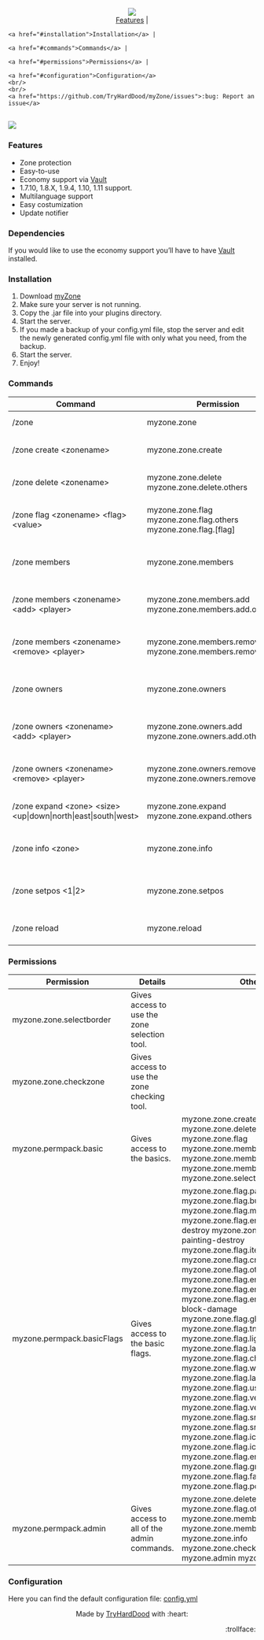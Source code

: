 <p align="center">
	<img src="https://tryharddood.github.io/custom/projects/myzone/img/myzone.png"/>
	<br/>
	<a href="#features">Features</a> |
  
	<a href="#installation">Installation</a> |
  
	<a href="#commands">Commands</a> |
  
	<a href="#permissions">Permissions</a> |
  
	<a href="#configuration">Configuration</a>
	<br/>
	<br/>
	<a href="https://github.com/TryHardDood/myZone/issues">:bug: Report an issue</a>
</p>

<a href="https://paypal.me/tryharddood" target="_blank"><img src="https://img.shields.io/badge/Donate-PayPal-green.svg"/></a>
-----

<h3 id="features">Features</h3>
<ul>
	<li>Zone protection</li>
	<li>Easy-to-use</li>
	<li>Economy support via 
		<a href="https://dev.bukkit.org/projects/vault" target="_blank">Vault</a>
	</li>
	<li>1.7.10, 1.8.X, 1.9.4, 1.10, 1.11 support.</li>
	<li>Multilanguage support</li>
	<li>Easy costumization</li>
	<li>Update notifier</li>
</ul>
<h3>Dependencies</h3>

If you would like to use the economy support you’ll have to have [Vault](https://dev.bukkit.org/projects/vault) installed.


<h3 id="installation">Installation</h3>
<ol>
	<li>Download 
		<a href="https://dev.bukkit.org/projects/myzone/files">myZone</a>
	</li>
	<li>Make sure your server is not running.</li>
	<li>Copy the .jar file into your plugins directory.</li>
	<li>Start the server.</li>
	<li>If you made a backup of your config.yml file, stop the server and edit the newly generated config.yml file with only what you need, from the backup.</li>
	<li>Start the server.</li>
	<li>Enjoy!</li>
</ol>
<h3 id="commands">Commands</h3>
<table>
	<thead>
		<tr>
			<th>Command</th>
			<th>Permission</th>
			<th>Details</th>
		</tr>
	</thead>
	<tbody>
		<tr>
			<td>/zone</td>
			<td>myzone.zone</td>
			<td>Gives access to the gui.</td>
		</tr>
		<tr>
			<td>/zone create &lt;zonename&gt;</td>
			<td>myzone.zone.create</td>
			<td>Gives access to create zones</td>
		</tr>
		<tr>
			<td>/zone delete &lt;zonename&gt;</td>
			<td>myzone.zone.delete myzone.zone.delete.others</td>
			<td>Gives access to delete zones</td>
		</tr>
		<tr>
			<td>/zone flag &lt;zonename&gt; &lt;flag&gt; &lt;value&gt;</td>
			<td>myzone.zone.flag myzone.zone.flag.others myzone.zone.flag.[flag]</td>
			<td>Gives access to manage the zones flags</td>
		</tr>
		<tr>
			<td>/zone members</td>
			<td>myzone.zone.members</td>
			<td>Gives access to manage the zones members</td>
		</tr>
		<tr>
			<td>/zone members &lt;zonename&gt; &lt;add&gt; &lt;player&gt;</td>
			<td>myzone.zone.members.add myzone.zone.members.add.others</td>
			<td>Gives access to add members to zones</td>
		</tr>
		<tr>
			<td>/zone members &lt;zonename&gt; &lt;remove&gt; &lt;player&gt;</td>
			<td>myzone.zone.members.remove myzone.zone.members.remove.others</td>
			<td>Gives access to remove members to zones</td>
		</tr>
		<tr>
			<td>/zone owners</td>
			<td>myzone.zone.owners</td>
			<td>Gives access to manage the zones owners</td>
		</tr>
		<tr>
			<td>/zone owners &lt;zonename&gt; &lt;add&gt; &lt;player&gt;</td>
			<td>myzone.zone.owners.add myzone.zone.owners.add.others</td>
			<td>Gives access to add owners to zones</td>
		</tr>
		<tr>
			<td>/zone owners &lt;zonename&gt; &lt;remove&gt; &lt;player&gt;</td>
			<td>myzone.zone.owners.remove myzone.zone.owners.remove.others</td>
			<td>Gives access to remove owners to zones</td>
		</tr>
		<tr>
			<td>/zone expand &lt;zone&gt; &lt;size&gt; &lt;up|down|north|east|south|west&gt;</td>
			<td>myzone.zone.expand myzone.zone.expand.others</td>
			<td>Gives access to expand zones.</td>
		</tr>
		<tr>
			<td>/zone info &lt;zone&gt;</td>
			<td>myzone.zone.info</td>
			<td>Gives access to view the zones information.</td>
		</tr>
		<tr>
			<td>/zone setpos &lt;1|2&gt;</td>
			<td>myzone.zone.setpos</td>
			<td>Gives access to set the positions of a zone.</td>
		</tr>
		<tr>
			<td>/zone reload</td>
			<td>myzone.reload</td>
			<td>Gives access to reload the configuration.</td>
		</tr>
	</tbody>
</table>
<h3 id="permissions">Permissions</h3>
<table>
	<thead>
		<tr>
			<th>Permission</th>
			<th>Details</th>
			<th>Others</th>
		</tr>
	</thead>
	<tbody>
		<tr>
			<td>myzone.zone.selectborder</td>
			<td>Gives access to use the zone selection tool.</td>
			<td>
				<br/>
			</td>
		</tr>
		<tr>
			<td>myzone.zone.checkzone</td>
			<td>Gives access to use the zone checking tool.</td>
			<td>
				<br/>
			</td>
		</tr>
		<tr>
			<td>myzone.permpack.basic</td>
			<td>Gives access to the basics.</td>
			<td>myzone.zone.create myzone.zone.delete myzone.zone.flag myzone.zone.members myzone.zone.members.add myzone.zone.members.remove myzone.zone.selectborder</td>
		</tr>
		<tr>
			<td>myzone.permpack.basicFlags</td>
			<td>Gives access to the basic flags.</td>
			<td>myzone.zone.flag.passthrough myzone.zone.flag.build myzone.zone.flag.mob-damage myzone.zone.flag.entity-item-frame-destroy myzone.zone.flag.entity-painting-destroy myzone.zone.flag.item-drop myzone.zone.flag.creeper-explosion myzone.zone.flag.other-explosion myzone.zone.flag.enderman-grief myzone.zone.flag.enderpearl myzone.zone.flag.enderdragon-block-damage myzone.zone.flag.ghast-fireball myzone.zone.flag.tnt myzone.zone.flag.lighter myzone.zone.flag.lava-fire myzone.zone.flag.chest-access myzone.zone.flag.water-flow myzone.zone.flag.lava-flow myzone.zone.flag.use myzone.zone.flag.vehicle-place myzone.zone.flag.vehicle-destroy myzone.zone.flag.snow-fall myzone.zone.flag.snow-melt myzone.zone.flag.ice-form myzone.zone.flag.ice-melt myzone.zone.flag.entry myzone.zone.flag.greeting myzone.zone.flag.farewell myzone.zone.flag.potion-splash</td>
		</tr>
		<tr>
			<td>myzone.permpack.admin</td>
			<td>Gives access to all of the admin commands.</td>
			<td>myzone.zone.delete.others myzone.zone.flag.others myzone.zone.members.add.others myzone.zone.members.remove.others myzone.zone.info myzone.zone.checkzone myzone.admin myzone.zone.flag.*</td>
		</tr>
	</tbody>
</table>
<h3 id="configuration">Configuration</h3>

Here you can find the default configuration file: [config.yml](https://github.com/TryHardDood/myZone/blob/v1.1/src/main/resources/config.yml)

<p align="center">Made by <a href="https://github.com/TryHardDood/" target="_blank">TryHardDood</a> with :heart:</p>

<p align="right">:trollface:</p>

